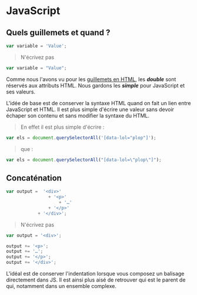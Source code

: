 # JavaScript



## Quels guillemets et quand ?

```js
var variable = 'Value';
```

> N'écrivez pas

```js
var variable = "Value";
```

Comme nous l'avons vu pour les [guillemets en HTML](#simple-ou-double), les **_double_** sont réservés aux attributs HTML. Nous gardons les **_simple_** pour JavaScript et ses valeurs.

L'idée de base est de conserver la syntaxe HTML quand on fait un lien entre JavaScript et HTML. Il est plus simple d'écrire une valeur sans devoir échaper son contenu et sans modifier la syntaxe du HTML.


> En effet il est plus simple d'écrire :

```js
var els = document.querySelectorAll('[data-lol="plop"]');
```

> que :

```js
var els = document.querySelectorAll("[data-lol=\"plop\"]");
```


## Concaténation

```js
var output =  '<div>'
				+ '<p>'
					+ '…'
				+ '</p>'
			+ '</div>';

```

> N'écrivez pas

```js
var output = '<div>';

output += '<p>';
output += '…';
output += '</p>';
output += '</div>';

```

L'idéal est de conserver l'indentation lorsque vous composez un balisage directement dans JS. Il est ainsi plus aisé de retrouver qui est le parent de qui, notamment dans un ensemble complexe.

